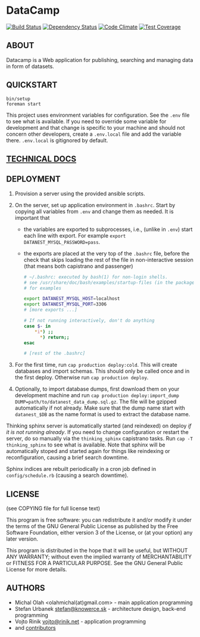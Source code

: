 # DataCamp

[![Build Status](https://travis-ci.org/fairplaysk/datacamp.svg)](https://travis-ci.org/fairplaysk/datacamp)
[![Dependency Status](https://gemnasium.com/fairplaysk/datacamp.svg)](https://gemnasium.com/fairplaysk/datacamp)
[![Code Climate](https://codeclimate.com/github/fairplaysk/datacamp/badges/gpa.svg)](https://codeclimate.com/github/fairplaysk/datacamp)
[![Test Coverage](https://codeclimate.com/github/fairplaysk/datacamp/badges/coverage.svg)](https://codeclimate.com/github/fairplaysk/datacamp/coverage)

## ABOUT

Datacamp is a Web application for publishing, searching and managing data
in form of datasets.

## QUICKSTART

````
bin/setup
foreman start
````

This project uses environment variables for configuration. See the `.env` file to see what is available. If you need to override some variable for development and that change is specific to your machine and should not concern other developers, create a `.env.local` file and add the variable there. `.env.local` is gitignored by default.

## [TECHNICAL DOCS](doc/tech_doc.md)

## DEPLOYMENT

1. Provision a server using the provided ansible scripts.

2. On the server, set up application environment in `.bashrc`. Start by copying
   all variables from `.env` and change them as needed. It is important that

   - the variables are exported to subprocesses, i.e., (unlike in `.env`) start
     each line with export. For example `export DATANEST_MYSQL_PASSWORD=pass`.
   - the exports are placed at the very top of the `.bashrc` file, before the
     check that skips loading the rest of the file in non-interactive session
     (that means both capistrano and passenger)

      ````bash
      # ~/.bashrc: executed by bash(1) for non-login shells.
      # see /usr/share/doc/bash/examples/startup-files (in the package bash-doc)
      # for examples
      
      export DATANEST_MYSQL_HOST=localhost
      export DATANEST_MYSQL_PORT=3306
      # [more exports ...]
      
      # If not running interactively, don't do anything
      case $- in
          *i*) ;;
            *) return;;
      esac
      
      # [rest of the .bashrc]
      ````

3. For the first time, run `cap production deploy:cold`. This will create
   databases and import schemas. This should only be called once and in the
   first deploy. Otherwise run `cap production deploy`.

4. Optionally, to import database dumps, first download them on your
   development machine and run `cap production deploy:import_dump
   DUMP=path/to/datanest_data_dump.sql.gz`. The file will be gzipped
   automatically if not already. Make sure that the dump name start with
   `datanest_$DB` as the name format is used to extract the database name.

Thinking sphinx server is automatically started (and reindexed) on deploy *if it is not running already*. If you need to change configuration or restart the server, do so manually via the `thinking_sphinx` capistrano tasks. Run `cap -T thinking_sphinx` to see what is available. Note that sphinx will be automatically stoped and started again for things like reindexing or reconfiguration, causing a brief search downtime.

Sphinx indices are rebuilt periodically in a cron job defined in `config/schedule.rb` (causing a search downtime).

## LICENSE
(see COPYING file for full license text)


This program is free software: you can redistribute it and/or modify
it under the terms of the GNU General Public License as published by
the Free Software Foundation, either version 3 of the License, or
(at your option) any later version.

This program is distributed in the hope that it will be useful,
but WITHOUT ANY WARRANTY; without even the implied warranty of
MERCHANTABILITY or FITNESS FOR A PARTICULAR PURPOSE.  See the
GNU General Public License for more details.


## AUTHORS

* Michal Olah <olahmichal(at)gmail.com> - main application programming
* Stefan Urbanek <stefan@knowerce.sk> - architecture design, back-end programming
* Vojto Rinik <vojto@rinik.net> - application programming
* and [contributors](https://github.com/fairplaysk/datacamp/graphs/contributors)
